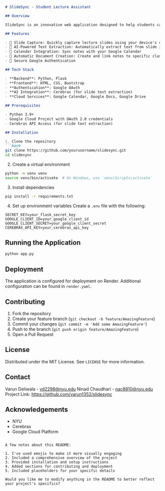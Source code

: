 ```markdown
# SlideSync - Student Lecture Assistant

## Overview

SlideSync is an innovative web application designed to help students capture, extract, and organize class notes seamlessly. The application integrates with Google services to provide a comprehensive note-taking and lecture management experience.

## Features

- 📸 Slide Capture: Quickly capture lecture slides using your device's camera
- 🤖 AI-Powered Text Extraction: Automatically extract text from slide images
- 📅 Calendar Integration: Sync notes with your Google Calendar
- 📝 Automatic Document Creation: Create and link notes to specific class events
- 🔐 Secure Google Authentication

## Tech Stack

- **Backend**: Python, Flask
- **Frontend**: HTML, CSS, Bootstrap
- **Authentication**: Google OAuth
- **AI Integration**: Cerebras (for slide text extraction)
- **Cloud Services**: Google Calendar, Google Docs, Google Drive

## Prerequisites

- Python 3.9+
- Google Cloud Project with OAuth 2.0 credentials
- Cerebras API Access (for slide text extraction)

## Installation

1. Clone the repository
```bash
git clone https://github.com/yourusername/slidesync.git
cd slidesync
```

2. Create a virtual environment
```bash
python -m venv venv
source venv/bin/activate  # On Windows, use `venv\Scripts\activate`
```

3. Install dependencies
```bash
pip install -r requirements.txt
```

4. Set up environment variables
Create a `.env` file with the following:
```
SECRET_KEY=your_flask_secret_key
GOOGLE_CLIENT_ID=your_google_client_id
GOOGLE_CLIENT_SECRET=your_google_client_secret
CEREBRAS_API_KEY=your_cerebras_api_key
```

## Running the Application

```bash
python app.py
```

## Deployment

The application is configured for deployment on Render. Additional configuration can be found in `render.yaml`.

## Contributing

1. Fork the repository
2. Create your feature branch (`git checkout -b feature/AmazingFeature`)
3. Commit your changes (`git commit -m 'Add some AmazingFeature'`)
4. Push to the branch (`git push origin feature/AmazingFeature`)
5. Open a Pull Request

## License

Distributed under the MIT License. See `LICENSE` for more information.

## Contact

Varun Deliwala - vd2298@nyu.edu
Ninad Chaudhari - nac8810@nyu.edu
Project Link: https://github.com/varun1352/slidesync

## Acknowledgements

- NYU
- Cerebras
- Google Cloud Platform
```

A few notes about this README:

1. I've used emojis to make it more visually engaging
2. Included a comprehensive overview of the project
3. Provided installation and setup instructions
4. Added sections for contributing and deployment
5. Included placeholders for your specific details

Would you like me to modify anything in the README to better reflect your project's specifics?